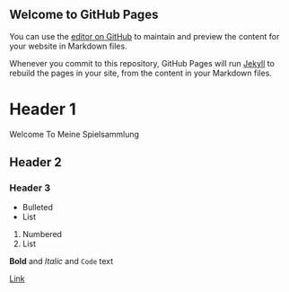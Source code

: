 ## Welcome to GitHub Pages

You can use the [editor on GitHub](https://github.com/oqoobo/oqoobo.github.io/edit/master/index.md) to maintain and preview the content for your website in Markdown files.

Whenever you commit to this repository, GitHub Pages will run [Jekyll](https://jekyllrb.com/) to rebuild the pages in your site, from the content in your Markdown files.





# Header 1
Welcome To Meine Spielsammlung
## Header 2
### Header 3

- Bulleted
- List

1. Numbered
2. List

**Bold** and _Italic_ and `Code` text



[Link](https://github.com/oqoobo/oqoobo.github.io/master/index.html)


